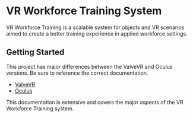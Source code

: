 VR Workforce Training System
========

VR Workforce Training is a scalable system for objects and VR scenarios aimed to create a better training experience in applied workforce settings.


## Getting Started

This project has major differences between the ValveVR and Oculus versions. Be sure to reference the correct documentation.

- [ValveVR](https://radfordm-osu.github.io/valvevr)
- [Oculus](https://radfordm-osu.github.io/oculus)

This documentation is extensive and covers the major aspects of the VR Workforce Training system.
